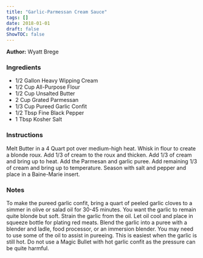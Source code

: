 ```yaml
---
title: "Garlic-Parmessan Cream Sauce"
tags: []
date: 2018-01-01
draft: false
ShowTOC: false
---
```


**Author:** Wyatt Brege



### Ingredients

-   1/2 Gallon Heavy Wipping Cream
-   1/2 Cup All-Purpose Flour
-   1/2 Cup Unsalted Butter
-   2 Cup Grated Parmessan
-   1/3 Cup Pureed Garlic Confit
-   1/2 Tbsp Fine Black Pepper
-   1 Tbsp Kosher Salt

### Instructions 

Melt Butter in a 4 Quart pot over medium-high heat.
Whisk in flour to create a blonde roux.
Add 1/3 of cream to the roux and thicken.
Add 1/3 of cream and bring up to heat.
Add the Parmesan and garlic puree.
Add remaining 1/3 of cream and bring up to temperature.
Season with salt and pepper and place in a Baine-Marie insert.

### Notes 

To make the pureed garlic confit, bring a quart of peeled garlic cloves
to a simmer in olive or salad oil for 30-45 minutes. You want the garlic
to remain quite blonde but soft. Strain the garlic from the oil. Let oil
cool and place in squeeze bottle for plating red meats. Blend the garlic
into a puree with a blender and ladle, food processor, or an immersion
blender. You may need to use some of the oil to assist in pureeing. This
is easiest when the garlic is still hot. Do not use a Magic Bullet with
hot garlic confit as the pressure can be quite harmful.
